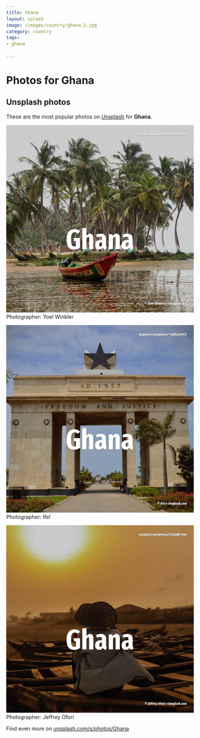 ```yaml
---
title: Ghana
layout: splash
image: /images/country/ghana.1.jpg
category: country
tags:
- ghana

---
```

# Photos for Ghana
 
## Unsplash photos
These are the most popular photos on [Unsplash](https://unsplash.com) for **Ghana**.
 
![Ghana](/images/country/ghana.1.jpg)
Photographer:  Yoel Winkler
 
![Ghana](/images/country/ghana.2.jpg)
Photographer:  Ife!
 
![Ghana](/images/country/ghana.3.jpg)
Photographer:  Jeffrey Ofori
 
Find even more on [unsplash.com/s/photos/Ghana](https://unsplash.com/s/photos/Ghana)
 
